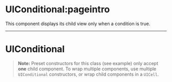 # UIConditional:pageintro

This component displays its child view only when a condition is true.

---

# UIConditional

> **Note:** Preset constructors for this class (see example) only accept **one** child component. To wrap multiple components, use multiple `UIConditional` constructors, or wrap child components in a `UICell`.
